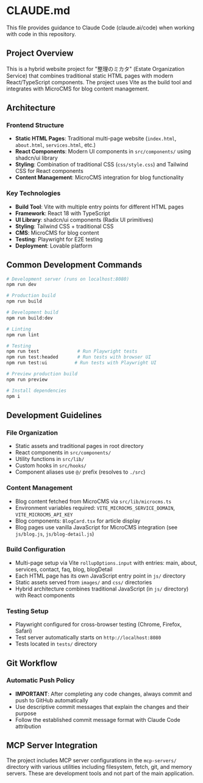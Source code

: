 # CLAUDE.md

This file provides guidance to Claude Code (claude.ai/code) when working with code in this repository.

## Project Overview

This is a hybrid website project for "整理のミカタ" (Estate Organization Service) that combines traditional static HTML pages with modern React/TypeScript components. The project uses Vite as the build tool and integrates with MicroCMS for blog content management.

## Architecture

### Frontend Structure
- **Static HTML Pages**: Traditional multi-page website (`index.html`, `about.html`, `services.html`, etc.)
- **React Components**: Modern UI components in `src/components/` using shadcn/ui library
- **Styling**: Combination of traditional CSS (`css/style.css`) and Tailwind CSS for React components
- **Content Management**: MicroCMS integration for blog functionality

### Key Technologies
- **Build Tool**: Vite with multiple entry points for different HTML pages
- **Framework**: React 18 with TypeScript
- **UI Library**: shadcn/ui components (Radix UI primitives)
- **Styling**: Tailwind CSS + traditional CSS
- **CMS**: MicroCMS for blog content
- **Testing**: Playwright for E2E testing
- **Deployment**: Lovable platform

## Common Development Commands

```bash
# Development server (runs on localhost:8080)
npm run dev

# Production build
npm run build

# Development build
npm run build:dev

# Linting
npm run lint

# Testing
npm run test              # Run Playwright tests
npm run test:headed       # Run tests with browser UI
npm run test:ui          # Run tests with Playwright UI

# Preview production build
npm run preview

# Install dependencies
npm i
```

## Development Guidelines

### File Organization
- Static assets and traditional pages in root directory
- React components in `src/components/`
- Utility functions in `src/lib/`
- Custom hooks in `src/hooks/`
- Component aliases use `@/` prefix (resolves to `./src`)

### Content Management
- Blog content fetched from MicroCMS via `src/lib/microcms.ts`
- Environment variables required: `VITE_MICROCMS_SERVICE_DOMAIN`, `VITE_MICROCMS_API_KEY`
- Blog components: `BlogCard.tsx` for article display
- Blog pages use vanilla JavaScript for MicroCMS integration (see `js/blog.js`, `js/blog-detail.js`)

### Build Configuration
- Multi-page setup via Vite `rollupOptions.input` with entries: main, about, services, contact, faq, blog, blogDetail
- Each HTML page has its own JavaScript entry point in `js/` directory
- Static assets served from `images/` and `css/` directories
- Hybrid architecture combines traditional JavaScript (in `js/` directory) with React components

### Testing Setup
- Playwright configured for cross-browser testing (Chrome, Firefox, Safari)
- Test server automatically starts on `http://localhost:8080`
- Tests located in `tests/` directory

## Git Workflow

### Automatic Push Policy
- **IMPORTANT**: After completing any code changes, always commit and push to GitHub automatically
- Use descriptive commit messages that explain the changes and their purpose
- Follow the established commit message format with Claude Code attribution

## MCP Server Integration

The project includes MCP server configurations in the `mcp-servers/` directory with various utilities including filesystem, fetch, git, and memory servers. These are development tools and not part of the main application.